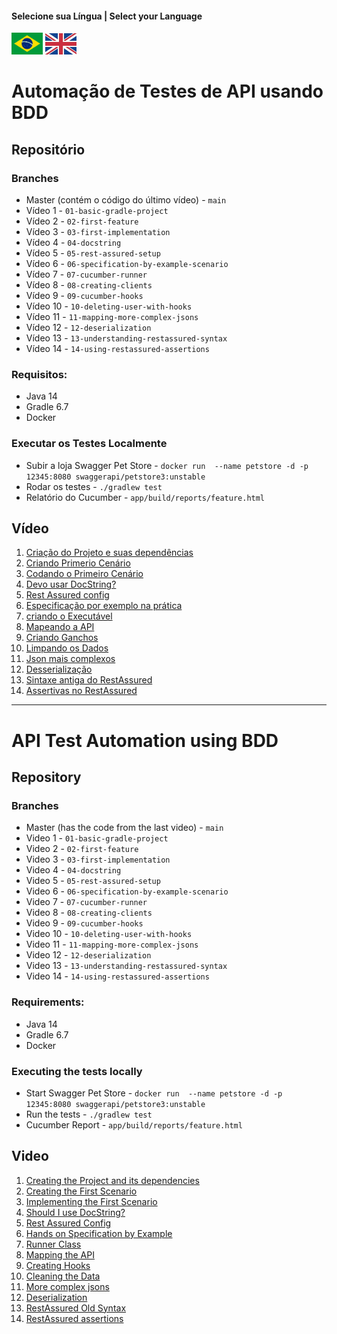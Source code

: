 #### Selecione sua Língua | Select your Language
<a href='#automação-de-testes-de-api-usando-bdd'><img src="images/pt-br.png" alt="Português" width="50" /></a>
<a href='#api-test-automation-using-bdd'><img src="images/en.jpg" alt="English" width="50" /></a>


# Automação de Testes de API usando BDD

## Repositório

### Branches
* Master (contém o código do último vídeo)  - `main` 
* Vídeo 1 - `01-basic-gradle-project`
* Vídeo 2 - `02-first-feature`
* Vídeo 3 - `03-first-implementation`
* Vídeo 4 - `04-docstring`
* Vídeo 5 - `05-rest-assured-setup`
* Vídeo 6 - `06-specification-by-example-scenario`
* Vídeo 7 - `07-cucumber-runner`
* Vídeo 8 - `08-creating-clients`
* Vídeo 9 - `09-cucumber-hooks`
* Vídeo 10 - `10-deleting-user-with-hooks`
* Vídeo 11 - `11-mapping-more-complex-jsons`
* Vídeo 12 - `12-deserialization`
* Vídeo 13 - `13-understanding-restassured-syntax`
* Vídeo 14 - `14-using-restassured-assertions`

### Requisitos:
* Java 14
* Gradle 6.7
* Docker


### Executar os Testes Localmente
* Subir a loja Swagger Pet Store - `docker run  --name petstore -d -p 12345:8080 swaggerapi/petstore3:unstable`
* Rodar os testes - `./gradlew test`
* Relatório do Cucumber - `app/build/reports/feature.html`

## Vídeo

1. [Criação do Projeto e suas dependências](https://youtu.be/YTKIVemoibA)
1. [Criando Primerio Cenário](https://youtu.be/dmSimWz21RQ) 
1. [Codando o Primeiro Cenário](https://youtu.be/qJyYvdAYZzY)
1. [Devo usar DocString?](https://youtu.be/FVssrtDRs_o)
1. [Rest Assured config](https://youtu.be/Ca_z5m_GtpI)
1. [Especificação por exemplo na prática](https://youtu.be/yZA65qXKxoQ)
1. [criando o Executável](https://youtu.be/jSWksLZ9Z7M)
1. [Mapeando a API](https://youtu.be/ltgVZ8Pbjcc)
1. [Criando Ganchos](https://youtu.be/TWkmPkelLd4)
1. [Limpando os Dados](https://youtu.be/TWkmPkelLd4)
1. [Json mais complexos](https://youtu.be/ORZwGUocE4E)
1. [Desserialização](https://youtu.be/JJtHzUfo8us)
1. [Sintaxe antiga do RestAssured](https://youtu.be/b-yLVlV8zrs)
1. [Assertivas no RestAssured](https://youtu.be/hKuIhFwAhr0)

---

# API Test Automation using BDD

## Repository

### Branches
* Master (has the code from the last video)  - `main` 
* Video 1 - `01-basic-gradle-project`
* Video 2 - `02-first-feature`
* Video 3 - `03-first-implementation`
* Video 4 - `04-docstring`
* Video 5 - `05-rest-assured-setup`
* Video 6 - `06-specification-by-example-scenario`
* Video 7 - `07-cucumber-runner`
* Video 8 - `08-creating-clients`
* Video 9 - `09-cucumber-hooks`
* Video 10 - `10-deleting-user-with-hooks`
* Video 11 - `11-mapping-more-complex-jsons`
* Video 12 - `12-deserialization`
* Video 13 - `13-understanding-restassured-syntax`
* Video 14 - `14-using-restassured-assertions`

### Requirements:
* Java 14
* Gradle 6.7
* Docker

### Executing the tests locally
* Start Swagger Pet Store - `docker run  --name petstore -d -p 12345:8080 swaggerapi/petstore3:unstable`
* Run the tests - `./gradlew test`
* Cucumber Report - `app/build/reports/feature.html`

## Video

1. [Creating the Project and its dependencies](https://youtu.be/0i72N1Fz_y0) 
1. [Creating the First Scenario](https://youtu.be/A3uiR4quZr4) 
1. [Implementing the First Scenario](https://youtu.be/uFoq-XtbBa0)
1. [Should I use DocString?](https://youtu.be/M-S55a6ei1M)
1. [Rest Assured Config](https://youtu.be/3jHMpmZfylY)
1. [Hands on Specification by Example](https://youtu.be/wkePKVTevYM)
1. [Runner Class](https://youtu.be/oqElg0mpfwY)
1. [Mapping the API](https://youtu.be/-_B2fFxfFdY)
1. [Creating Hooks](https://youtu.be/Kg611Jv_ib8)
1. [Cleaning the Data](https://youtu.be/IkH6gk2gNNQ)
1. [More complex jsons](https://youtu.be/YLuGI-j61MY)
1. [Deserialization](https://youtu.be/dKdenUAI6iA)
1. [RestAssured Old Syntax](https://youtu.be/1QUjfMs74bA)
1. [RestAssured assertions](https://youtu.be/3R74ESRKm7o)
